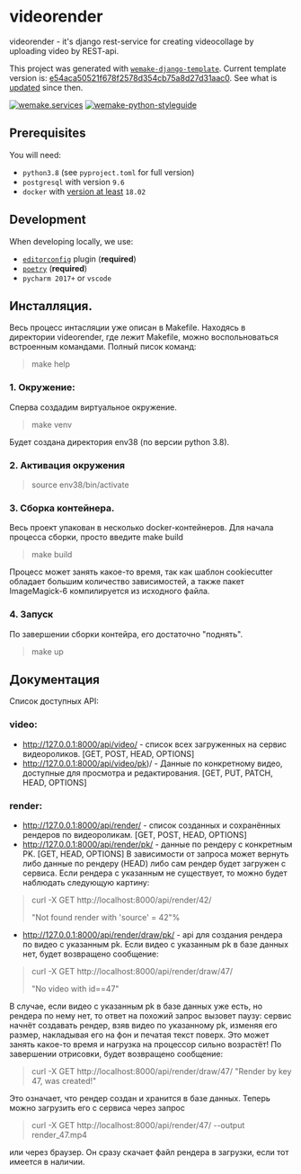 # videorender

videorender - it's django rest-service for creating videocollage by uploading video by REST-api.

This project was generated with [`wemake-django-template`](https://github.com/wemake-services/wemake-django-template). Current template version is: [e54aca50521f678f2578d354cb75a8d27d31aac0](https://github.com/wemake-services/wemake-django-template/tree/e54aca50521f678f2578d354cb75a8d27d31aac0). See what is [updated](https://github.com/wemake-services/wemake-django-template/compare/e54aca50521f678f2578d354cb75a8d27d31aac0...master) since then.


[![wemake.services](https://img.shields.io/badge/%20-wemake.services-green.svg?label=%20&logo=data%3Aimage%2Fpng%3Bbase64%2CiVBORw0KGgoAAAANSUhEUgAAABAAAAAQCAMAAAAoLQ9TAAAABGdBTUEAALGPC%2FxhBQAAAAFzUkdCAK7OHOkAAAAbUExURQAAAAAAAAAAAAAAAAAAAAAAAAAAAAAAAP%2F%2F%2F5TvxDIAAAAIdFJOUwAjRA8xXANAL%2Bv0SAAAADNJREFUGNNjYCAIOJjRBdBFWMkVQeGzcHAwksJnAPPZGOGAASzPzAEHEGVsLExQwE7YswCb7AFZSF3bbAAAAABJRU5ErkJggg%3D%3D)](https://wemake.services) 
[![wemake-python-styleguide](https://img.shields.io/badge/style-wemake-000000.svg)](https://github.com/wemake-services/wemake-python-styleguide)


## Prerequisites

You will need:

- `python3.8` (see `pyproject.toml` for full version)
- `postgresql` with version `9.6`
- `docker` with [version at least](https://docs.docker.com/compose/compose-file/#compose-and-docker-compatibility-matrix) `18.02`


## Development

When developing locally, we use:

- [`editorconfig`](http://editorconfig.org/) plugin (**required**)
- [`poetry`](https://github.com/python-poetry/poetry) (**required**)
- `pycharm 2017+` or `vscode`


## Инсталляция.

Весь процесс интасляции уже описан в Makefile. Находясь в директории videorender, где лежит Makefile, можно воспольноваться встроенным командами. Полный писок команд:

> make help

### 1. Окружение:

Сперва создадим виртуальное окружение.

> make venv

Будет создана директория env38 (по версии python 3.8). 

### 2. Активация окружения

> source env38/bin/activate

### 3. Сборка контейнера.

Весь проект упакован в несколько docker-контейнеров. Для начала процесса сборки, просто введите make build

> make build

Процесс может занять какое-то время, так как шаблон cookiecutter обладает большим количество зависимостей, а также пакет ImageMagick-6 компилируется из исходного файла. 

### 4. Запуск

По завершении сборки контейра, его достаточно "поднять".

> make up



## Документация 

Список доступных API:

### video:
* http://127.0.0.1:8000/api/video/ - список всех загруженных на сервис видеороликов. [GET, POST, HEAD, OPTIONS]
* http://127.0.0.1:8000/api/video/pk)/ - Данные по конкретному видео, доступные для просмотра и редактирования. [GET, PUT, PATCH, HEAD, OPTIONS]

### render:
* http://127.0.0.1:8000/api/render/ - список созданных и сохранённых рендеров по видеороликам. [GET, POST, HEAD, OPTIONS]
* http://127.0.0.1:8000/api/render/pk/ - данные по рендеру с конкретным PK.  [GET, HEAD, OPTIONS]
В зависимости от запроса может вернуть либо данные по рендеру (HEAD) либо сам рендер будет загружен с сервиса. Если рендера с указанным <pk> не существует, то можно будет наблюдать следующую картину:

> curl -X GET http://localhost:8000/api/render/42/
> 
> "Not found render with 'source' = 42"%
* http://127.0.0.1:8000/api/render/draw/pk/ - api для создания рендера по видео с указанным pk. Если видео с указанным pk в базе данных нет, будет возвращено сообщение:

> curl -X GET http://localhost:8000/api/render/draw/47/ 
> 
> "No video with id==47" 

В случае, если видео с указанным pk в базе данных уже есть, но рендера по нему нет, то ответ на похожий запрос вызовет паузу: сервис начнёт создавать рендер, взяв видео по указанному pk, изменяя его размер, накладывая его на фон и печатая текст поверх. Это может занять какое-то время и нагрузка на процессор сильно возрастёт!
По завершении отрисовки, будет возвращено сообщение:

> curl -X GET http://localhost:8000/api/render/draw/47/ 
> "Render by key 47, was created!"

Это означает, что рендер создан и хранится в базе данных. Теперь можно загрузить его с сервиса через запрос

> curl -X GET http://localhost:8000/api/render/47/ --output render_47.mp4

или через браузер. Он сразу скачает файл рендера в загрузки, если тот имеется в наличии.

 
